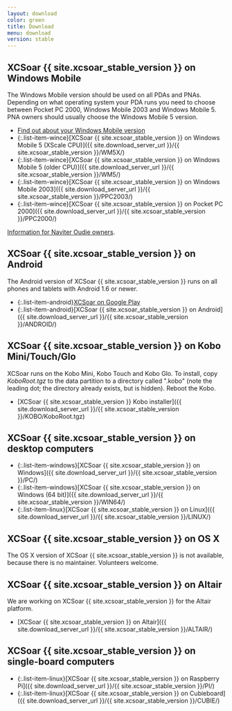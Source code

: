```yaml
---
layout: download
color: green
title: Download
menu: download
version: stable
---
```

## XCSoar {{ site.xcsoar_stable_version }} on Windows Mobile

The Windows Mobile version should be used on all PDAs and PNAs. Depending on what operating system your PDA runs you need to choose between Pocket PC 2000, 
Windows Mobile 2003 and Windows Mobile 5. PNA owners should usually choose the Windows Mobile 5 version.

- [Find out about your Windows Mobile version](/discover/wm_versions/)
- {:.list-item-wince}[XCSoar {{ site.xcsoar_stable_version }} on Windows Mobile 5 (XScale CPU)]({{ site.download_server_url }}/{{ site.xcsoar_stable_version }}/WM5X/)
- {:.list-item-wince}[XCSoar {{ site.xcsoar_stable_version }} on Windows Mobile 5 (older CPU)]({{ site.download_server_url }}/{{ site.xcsoar_stable_version }}/WM5/)
- {:.list-item-wince}[XCSoar {{ site.xcsoar_stable_version }} on Windows Mobile 2003]({{ site.download_server_url }}/{{ site.xcsoar_stable_version }}/PPC2003/)
- {:.list-item-wince}[XCSoar {{ site.xcsoar_stable_version }} on Pocket PC 2000]({{ site.download_server_url }}/{{ site.xcsoar_stable_version }}/PPC2000/)

[Information for Naviter Oudie owners](/hardware/oudie.html).

## XCSoar {{ site.xcsoar_stable_version }} on Android

The Android version of XCSoar {{ site.xcsoar_stable_version }} runs on all phones and tablets with Android 1.6 or newer.

- {:.list-item-android}[XCSoar on Google Play](https://play.google.com/store/apps/details?id=org.xcsoar)
- {:.list-item-android}[XCSoar {{ site.xcsoar_stable_version }} on Android]({{ site.download_server_url }}/{{ site.xcsoar_stable_version }}/ANDROID/)

## XCSoar {{ site.xcsoar_stable_version }} on Kobo Mini/Touch/Glo

XCSoar runs on the Kobo Mini, Kobo Touch and Kobo Glo.  To install,
copy *KoboRoot.tgz* to the data partition to a directory called
".kobo" (note the leading dot; the directory already exists, but is
hidden).  Reboot the Kobo.

- [XCSoar {{ site.xcsoar_stable_version }} Kobo installer]({{ site.download_server_url }}/{{ site.xcsoar_stable_version }}/KOBO/KoboRoot.tgz)

## XCSoar {{ site.xcsoar_stable_version }} on desktop computers

- {:.list-item-windows}[XCSoar {{ site.xcsoar_stable_version }} on Windows]({{ site.download_server_url }}/{{ site.xcsoar_stable_version }}/PC/)
- {:.list-item-windows}[XCSoar {{ site.xcsoar_stable_version }} on Windows (64 bit)]({{ site.download_server_url }}/{{ site.xcsoar_stable_version }}/WIN64/)
- {:.list-item-linux}[XCSoar {{ site.xcsoar_stable_version }} on Linux]({{ site.download_server_url }}/{{ site.xcsoar_stable_version }}/LINUX/)

## XCSoar {{ site.xcsoar_stable_version }} on OS X

The OS X version of XCSoar {{ site.xcsoar_stable_version }} is not
available, because there is no maintainer.  Volunteers welcome.

## XCSoar {{ site.xcsoar_stable_version }} on Altair

We are working on XCSoar {{ site.xcsoar_stable_version }} for the Altair platform.

- [XCSoar {{ site.xcsoar_stable_version }} on Altair]({{ site.download_server_url }}/{{ site.xcsoar_stable_version }}/ALTAIR/)

## XCSoar {{ site.xcsoar_stable_version }} on single-board computers

- {:.list-item-linux}[XCSoar {{ site.xcsoar_stable_version }} on Raspberry Pi]({{ site.download_server_url }}/{{ site.xcsoar_stable_version }}/PI/)
- {:.list-item-linux}[XCSoar {{ site.xcsoar_stable_version }} on Cubieboard]({{ site.download_server_url }}/{{ site.xcsoar_stable_version }}/CUBIE/)
